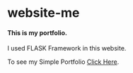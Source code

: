 # website-me
<h4>This is my portfolio. </h4>
I used FLASK Framework in this website.
<p>To see my Simple Portfolio <a href="http://mahmoudalmokdad.pythonanywhere.com">Click Here</a>.</p>
